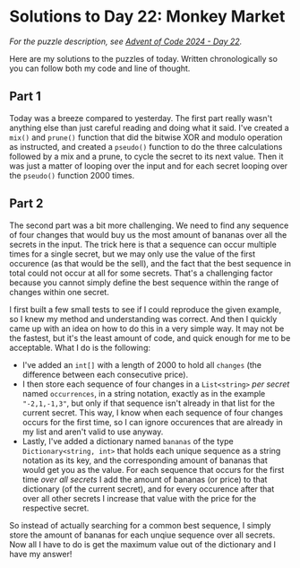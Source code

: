 # Solutions to Day 22: Monkey Market

*For the puzzle description, see [Advent of Code 2024 - Day 22](https://adventofcode.com/2024/day/22).*

Here are my solutions to the puzzles of today. Written chronologically so you can follow both my code and line of thought.

## Part 1

Today was a breeze compared to yesterday. The first part really wasn't anything else than just careful reading and doing what it said. I've created a `mix()` and `prune()` function that did the bitwise XOR and modulo operation as instructed, and created a `pseudo()` function to do the three calculations followed by a mix and a prune, to cycle the secret to its next value. Then it was just a matter of looping over the input and for each secret looping over the `pseudo()` function 2000 times.

## Part 2

The second part was a bit more challenging. We need to find any sequence of four changes that would buy us the most amount of bananas over all the secrets in the input. The trick here is that a sequence can occur multiple times for a single secret, but we may only use the value of the first occurence (as that would be the sell), and the fact that the best sequence in total could not occur at all for some secrets. That's a challenging factor because you cannot simply define the best sequence within the range of changes within one secret.

I first built a few small tests to see if I could reproduce the given example, so I knew my method and understanding was correct. And then I quickly came up with an idea on how to do this in a very simple way. It may not be the fastest, but it's the least amount of code, and quick enough for me to be acceptable. What I do is the following:
- I've added an `int[]` with a length of 2000 to hold all `changes` (the difference between each consecutive price).
- I then store each sequence of four changes in a `List<string>` *per secret* named `occurrences`, in a string notation, exactly as in the example `"-2,1,-1,3"`, but only if that sequence isn't already in that list for the current secret. This way, I know when each sequence of four changes occurs for the first time, so I can ignore occurences that are already in my list and aren't valid to use anyway.
- Lastly, I've added a dictionary named `bananas` of the type `Dictionary<string, int>` that holds each unique sequence as a string notation as its key, and the corresponding amount of bananas that would get you as the value. For each sequence that occurs for the first time *over all secrets* I add the amount of bananas (or price) to that dictionary (of the current secret), and for every occurence after that over all other secrets I increase that value with the price for the respective secret.

So instead of actually searching for a common best sequence, I simply store the amount of bananas for each unqiue sequence over all secrets. Now all I have to do is get the maximum value out of the dictionary and I have my answer!